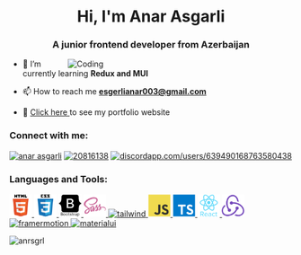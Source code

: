 <!-- ![MasterHead](https://data.whicdn.com/images/360371223/original.gif) -->
<h1 align="center">Hi, I'm Anar Asgarli</h1>
<h3 align="center">A junior frontend developer from Azerbaijan</h3>
<img align="right" alt="Coding" width="400" src="https://i.pinimg.com/originals/a5/35/60/a53560c8088900e266880f779dacced7.gif" />

- 🔎 I’m currently learning **Redux and MUI**

- 📫 How to reach me **esgerlianar003@gmail.com** 

- 🌙 <a href="https://portfolio-anrsgrl.netlify.app" target="_blank" rel="noreferrer">Click here </a> to see my portfolio website

<h3 align="left">Connect with me:</h3>
<p align="left">
<a href="https://www.linkedin.com/in/anar-asgarli-0ba4a11b0/" target="_blank" rel="noreferrer"><img align="center" src="https://raw.githubusercontent.com/rahuldkjain/github-profile-readme-generator/master/src/images/icons/Social/linked-in-alt.svg" alt="anar asgarli" height="30" width="40" /></a>
<a href="https://stackoverflow.com/users/20816138" target="_blank" rel="noreferrer"><img align="center" src="https://raw.githubusercontent.com/rahuldkjain/github-profile-readme-generator/master/src/images/icons/Social/stack-overflow.svg" alt="20816138" height="30" width="40" /></a>
<a href="https://discord.gg/GVNS2ZxV" target="_blank" rel="noreferrer"><img align="center" src="https://raw.githubusercontent.com/rahuldkjain/github-profile-readme-generator/master/src/images/icons/Social/discord.svg" alt="discordapp.com/users/639490168763580438" height="30" width="40" /></a>
</p>

<h3 align="left">Languages and Tools:</h3>
<p align="left"> 
<a href="https://www.w3.org/html/" target="_blank" rel="noreferrer"> <img src="https://raw.githubusercontent.com/devicons/devicon/master/icons/html5/html5-original-wordmark.svg" alt="html5" width="40" height="40"/> </a>
<a href="https://www.w3schools.com/css/" target="_blank" rel="noreferrer"> <img src="https://raw.githubusercontent.com/devicons/devicon/master/icons/css3/css3-original-wordmark.svg" alt="css3" width="40" height="40"/> </a> 
<a href="https://getbootstrap.com" target="_blank" rel="noreferrer"> <img src="https://raw.githubusercontent.com/devicons/devicon/master/icons/bootstrap/bootstrap-plain-wordmark.svg" alt="bootstrap" width="40" height="40"/> </a>  
  <a href="https://sass-lang.com" target="_blank" rel="noreferrer"> <img src="https://raw.githubusercontent.com/devicons/devicon/master/icons/sass/sass-original.svg" alt="sass" width="40" height="40"/> </a>
  <a href="https://tailwindcss.com/" target="_blank" rel="noreferrer"> <img src="https://www.vectorlogo.zone/logos/tailwindcss/tailwindcss-icon.svg" alt="tailwind" width="40" height="40"/> </a> 
  <a href="https://developer.mozilla.org/en-US/docs/Web/JavaScript" target="_blank" rel="noreferrer"> <img src="https://raw.githubusercontent.com/devicons/devicon/master/icons/javascript/javascript-original.svg" alt="javascript" width="40" height="40"/> </a>  
  <a href="https://www.typescriptlang.org/" target="_blank" rel="noreferrer"> <img src="https://raw.githubusercontent.com/devicons/devicon/master/icons/typescript/typescript-original.svg" alt="typescript" width="40" height="40"/> </a>
  <a href="https://reactjs.org/" target="_blank" rel="noreferrer"> <img src="https://raw.githubusercontent.com/devicons/devicon/master/icons/react/react-original-wordmark.svg" alt="react" width="40" height="40"/> </a>
  <a href="https://redux.js.org" target="_blank" rel="noreferrer"> <img src="https://raw.githubusercontent.com/devicons/devicon/master/icons/redux/redux-original.svg" alt="redux" width="40" height="40"/> </a> 
  <a href="https://www.framer.com/motion/" target="_blank" rel="noreferrer"> <img src="https://seeklogo.com/images/F/framer-motion-logo-DA1E33CAA1-seeklogo.com.png" alt="framermotion" width="40" height="40"/> </a> 
  <a href="https://mui.com" target="_blank" rel="noreferrer"> <img src="https://mui.com/static/logo.png" alt="materialui" width="40" height="40"/> </a> 
 </p>

<p><img align="left" src="https://github-readme-stats-sigma-five.vercel.app/api/top-langs?username=anrsgrl&show_icons=true&locale=en&layout=compact" alt="anrsgrl" /></p>


